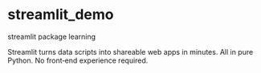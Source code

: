 # streamlit_demo
streamlit package learning

Streamlit turns data scripts into shareable web apps in minutes.
All in pure Python. No front‑end experience required.
